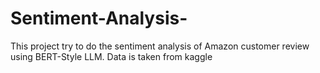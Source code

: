 # Sentiment-Analysis-
This project try to do the sentiment analysis of Amazon customer review using BERT-Style LLM. Data is taken from kaggle
